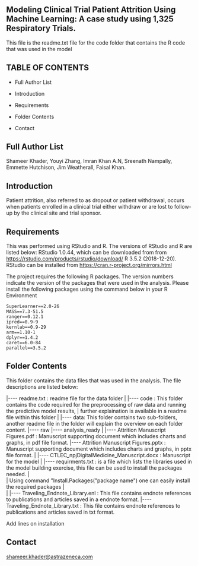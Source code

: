 Modeling Clinical Trial Patient Attrition Using Machine Learning: A case study using 1,325 Respiratory Trials.
---------------------------------------------------------------------------------------------------------------
This file is the readme.txt file for the code folder that contains the R code that was used in the model


TABLE OF CONTENTS
-----------------

* Full Author List

* Introduction

* Requirements

* Folder Contents

* Contact

Full Author List
----------------
Shameer Khader, Youyi Zhang, Imran Khan A.N, 
Sreenath Nampally, Emmette Hutchison, Jim Weatherall, Faisal Khan.


Introduction
------------
Patient attrition, also referred to as dropout or patient withdrawal, occurs when patients enrolled 
in a clinical trial either withdraw or are lost to follow-up by the clinical site and trial sponsor.


Requirements
------------
This was performed using RStudio and R. The versions of RStudio and R are listed below:
RStudio 1.0.44, which can be downloaded from from https://rstudio.com/products/rstudio/download/ 
R 3.5.2 (2018-12-20). RStudio can be installed from https://cran.r-project.org/mirrors.html

The project requires the following R packages. The version numbers indicate the version of the packages 
that were used in the analysis. Please install the following packages using the command below in your R
Environment

	SuperLearner==2.0-26
	MASS==7.3-51.5
	ranger==0.12.1
	ipred==0.9-9
	kernlab==0.9-29
	arm==1.10-1
	dplyr==1.4.2
	caret==6.0-84
	parallel==3.5.2

Folder Contents
----------------
This folder contains the data files that was used in the analysis. The file descriptions are listed below:

|---- readme.txt :  readme file for the data folder
|
|---- code : This folder contains the code required for the preprocessing of raw data and running the predictive model results,
|			 further explaination is available in a readme file within this folder
|
|---- data:  This folder contains two sub-folders, another readme file in the folder will explain the overview on each folder content.
		|---- raw
		|---- analysis_ready
|
|---- Attrition Manuscript Figures.pdf : Manuscript supporting document which includes charts and graphs, in pdf file format.
|---- Attrition Manuscript Figures.pptx : Manuscript supporting document which includes charts and graphs, in pptx file format.
|
|---- CTLEC_npjDigitalMedicine_Manuscript.docx : Manuscript for the model
|
|---- requirments.txt : is a file which lists the libraries used in the model building exercise, this file can be used to install the packages needed.
|		
|		Using command "Install.Packages("package name") one can easily install the required packages
|		
|
|---- Traveling_Endnote_Library.enl : This file contains endnote references to publications and articles saved in a endnote format.
|---- Traveling_Endnote_Library.txt : This file contains endnote references to publications and articles saved in txt format.

Add lines on installation

Contact
--------
shameer.khader@astrazeneca.com
